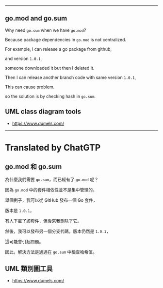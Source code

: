 <!--HugoNoteFlag-->

---

## go.mod and go.sum

Why need `go.sum` when we have `go.mod`?

Because package dependencies in `go.mod` is not centralized. 

For example, I can release a go package from github,

and version `1.0.1`, 

someone downloaded it but then I deleted it.

Then I can release another branch code with same  version `1.0.1`,

This can cause problem.

so the solution is by checking hash in `go.sum`.

## UML class diagram tools

* https://www.dumels.com/


---

<!--HugoNoteZhFlag-->

# Translated by ChatGTP

## go.mod 和 go.sum

為什麼我們需要 `go.sum`，而已經有了 `go.mod` 呢？

因為 `go.mod` 中的套件相依性並不是集中管理的。

舉個例子，我可以從 GitHub 發布一個 Go 套件，

版本是 `1.0.1`，

有人下載了該套件，但後來我刪除了它。

然後，我可以發布另一個分支代碼，版本仍然是 `1.0.1`，

這可能會引起問題。

因此，解決方法是通過在 `go.sum` 中檢查哈希值。

## UML 類別圖工具

* https://www.dumels.com/